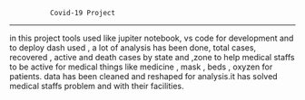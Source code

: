               Covid-19 Project
---------------------------------------------
in this project  tools used like jupiter notebook, vs code for development and to deploy dash used , a lot of analysis has been done, total cases, recovered , active  and death cases by state
and ,zone to help medical staffs to be active for medical things  like medicine , mask , beds , oxyzen for patients. data has been cleaned and reshaped for analysis.it has solved medical staffs problem and with 
their facilities.
